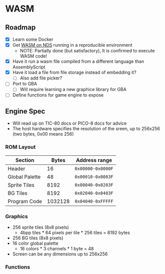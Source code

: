 
# WASM

## Roadmap

- [X] Learn some Docker
- [X] Get [WASM on NDS](https://softwayre.com/blog/2021/09/13/webassembly-on-your-nintendo-ds) running in a reproducible environment
    - NOTE: Partially done (but satisfactory), It is confirmed to execute WASM code!
- [X] Have it run a wasm file compiled from a different language than AssemblyScript
- [X] Have it load a file from file storage instead of embedding it?
    - [ ] Also add file picker?
- [ ] Port to GBA
    - [ ] Will require learning a new graphice library for GBA
- [ ] Define functions for game engine to expose

## Engine Spec

- Will read up on TIC-80 docs or PICO-8 docs for advice
- The host hardware specifies the resolution of the sreen, up to 256x256 (two bytes, 0x00 means 256)

### ROM Layout

| Section | Bytes | Address range |
| - | - | - |
| Header | 16 | `0x00000-0x0000F` |
| Global Palette | 48 | `0x00010-0x0003F` |
| Sprite Tiles | 8192 | `0x00040-0x0203F` |
| BG Tiles | 8192 | `0x02040-0x0403F` |
| Program Code | 1032128 | `0x04040-0xFFFFF` |

### Graphics

- 256 sprite tiles (8x8 pixels)
    - 4bpp tiles * 64 pixels per tile * 256 tiles = 8192 bytes
- 256 BG tiles (8x8 pixels)
- 16 color global palette
    - 16 colors * 3 channels * 1 byte = 48
- Screen can be any dimensions up to 256x256

### Functions

<!--| Function | Usage | Description |-->
<!--| - | - | - |-->
<!--| `cls(color)` | -->

